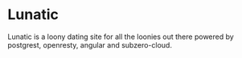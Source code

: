 # Lunatic
Lunatic is a loony dating site for all the loonies out there powered by postgrest, openresty, angular and subzero-cloud.